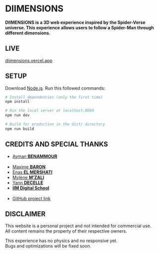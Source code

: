 # DIIMENSIONS
**DIIMENSIONS is a 3D web experience inspired by the Spider-Verse universe. This experience allows users to follow a Spider-Man through different dimensions.**

## LIVE
[diimensions.vercel.app](https://diimensions.vercel.app/)

## SETUP
Download [Node.js](https://nodejs.org/en/download/).
Run this followed commands:

``` bash
# Install dependencies (only the first time)
npm install

# Run the local server at localhost:8080
npm run dev

# Build for production in the dist/ directory
npm run build
```

## CREDITS AND SPECIAL THANKS

- [Ayman **BENAMMOUR**](https://bento.me/abenam)<br><br>
- [Maxime **BARON**](https://github.com/maxime-baron)
- [Enas **EL MERSHATI**](https://github.com/enas-elm)
- [Mylène **M’ZALI**](https://github.com/Sadako-amaryllis)
- [Yann **DECELLE**](https://github.com/YannDecelle)
- [**IIM Digital School**](https://www.iim.fr/)<br><br>
- [GitHub project link](https://github.com/ayman-benammour/diimensions)

## DISCLAIMER

This website is a personal project and not intended for commercial use.<br>
All content remains the property of their respective owners.

This experience has no physics and no responsive yet.<br>
Bugs and optimizations will be fixed soon.

